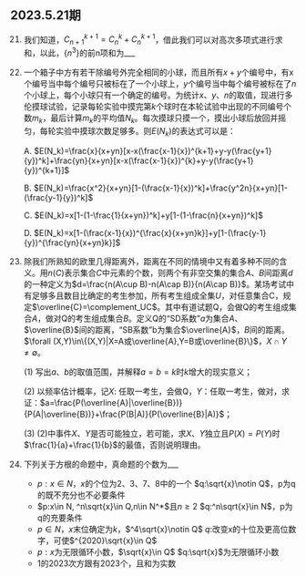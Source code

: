 ## 2023.5.21期

21. 我们知道，$C_{n+1}^{k+1}=C_n^k+C_n^{k+1}$，借此我们可以对高次多项式进行求和，以此，$\{n^3\}$的前n项和为___

22. 一个箱子中方有若干除编号外完全相同的小球，而且所有$x+y$个编号中，有x个编号当中每个编号只被标在了一个小球上，$y$个编号当中每个编号被标在了$n$个小球上，每个小球只有一个确定的编号。为统计$x$、$y$、$n$的取值，现进行多伦摸球试验，记录每轮实验中摸完第$k$个球时在本轮试验中出现的不同编号个数$m_k$，最后计算$m_k$的平均值$N_k$。每次摸球只摸一个，摸出小球后放回并摇匀，每轮实验中摸球次数足够多。则$E(N_k)$的表达式可以是：

    A. $E(N_k)=\frac{x}{x+yn}[x-x(\frac{x-1}{x})^{k+1}+y-y(\frac{y+1}{y})^k]+\frac{yn}{x+yn}[x-x(\frac{x-1}{x})^{k}+y-y(\frac{y+1}{y})^{k+1}]$

    B. $E(N_k)=\frac{x^2}{x+yn}[1-(\frac{x-1}{x})^k]+\frac{y^2n}{x+yn}[1-(\frac{y-1}{y})^k]$

    C. $E(N_k)=x[1-(1-\frac{1}{x+yn})^k]+y[1-(1-\frac{n}{x+yn})^k]$

    D. $E(N_k)=x[1-(\frac{x-1}{x})^{\frac{x}{x+yn}k}]+y[1-(\frac{y-1}{y})^{\frac{yn}{x+yn}k}]$

23. 除我们所熟知的欧里几得距离外，距离在不同的情境中又有着多种不同的含义。用$n(C)$表示集合$C$中元素的个数，则两个有非空交集的集合$A$、$B$间距离$d$的一种定义为$d=\frac{n(A\cup B)-n(A\cap B)}{n(A\cap B)}$。某场考试中有足够多且数目比确定的考生参加，所有考生组成全集$U$，对任意集合C，规定$\overline{C}=\complement_UC$。其中有道试题Q，会做Q的考生组成集合$A$，做对Q的考生组成集合$B$。定义Q的“SD系数”$a$为集合$A$、$\overline{B}$间的距离，“SB系数”b为集合$\overline{A}$，$B$间的距离。$\forall (X,Y)\in\{(X,Y)|X=A或\overline{A},Y=B或\overline{B}\}$，$X\cap Y\ne \emptyset$。

    (1) 写出$a$、$b$的取值范围，并解释$a=b=k$时$k$增大的现实意义；

    (2) 以频率估计概率，记$X$: 任取一考生，会做Q，$Y$：任取一考生，做对，求证：$a=\frac{P(\overline{A}|\overline{B})}{P(A|\overline{B})}+\frac{P(B|A)}{P(\overline{B}|A)}$；

    (3) (2)中事件$X$、$Y$是否可能独立，若可能，求$X$、$Y$独立且$P(X)=P(Y)$时$\frac{1}{a}+\frac{1}{b}$的最值，否则说明理由。

24. 下列关于方根的命题中，真命题的个数为___

    - $p:x\in N$，$x$的个位为2、3、7、8中的一个  $q:\sqrt{x}\notin Q$，p为q的既不充分也不必要条件
    - $p:x\in N, ^n\sqrt{x}\in Q,n\in N^*$且$n\ge2$  $q:^n\sqrt{x}\in N$，p为q的充要条件
    - $p\in N$，$x$末位确定为$k$，$^4\sqrt{x}\notin Q$  $q:$改变x的十位及更高位数字，可使$^{2020}\sqrt{x}\in Q$
    - $p:x$为无限循环小数，$\sqrt{x}\in Q$  $q:\sqrt{x}$为无限循环小数
    - 1的2023次方跟有2023个，且和为实数